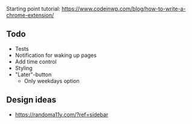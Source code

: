 Starting point tutorial: https://www.codeinwp.com/blog/how-to-write-a-chrome-extension/

## Todo

- Tests
- Notification for waking up pages
- Add time control
- Styling
- "Later"-button
	- Only weekdays option


## Design ideas
- https://randoma11y.com/?ref=sidebar
